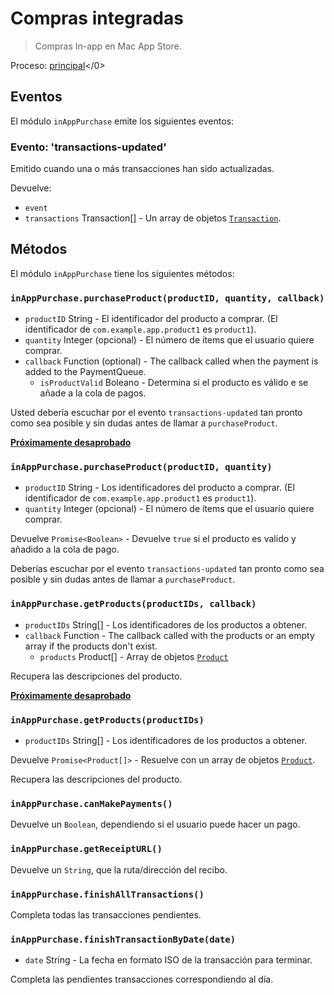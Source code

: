 # Compras integradas

> Compras In-app en Mac App Store.

Proceso: [principal](../glossary.md#main-process)</0>

## Eventos

El módulo `inAppPurchase` emite los siguientes eventos:

### Evento: 'transactions-updated'

Emitido cuando una o más transacciones han sido actualizadas.

Devuelve:

* `event`
* `transactions` Transaction[] - Un array de objetos [`Transaction`](structures/transaction.md).

## Métodos

El módulo `inAppPurchase` tiene los siguientes métodos:

### `inAppPurchase.purchaseProduct(productID, quantity, callback)`

* `productID` String - El identificador del producto a comprar. (El identificador de `com.example.app.product1` es `product1`).
* `quantity` Integer (opcional) - El número de ítems que el usuario quiere comprar.
* `callback` Function (optional) - The callback called when the payment is added to the PaymentQueue.
  * `isProductValid` Boleano - Determina si el producto es válido e se añade a la cola de pagos.

Usted debería escuchar por el evento `transactions-updated` tan pronto como sea posible y sin dudas antes de llamar a `purchaseProduct`.

**[Próximamente desaprobado](modernization/promisification.md)**

### `inAppPurchase.purchaseProduct(productID, quantity)`

* `productID` String - Los identificadores del producto a comprar. (El identificador de `com.example.app.product1` es `product1`).
* `quantity` Integer (opcional) - El número de ítems que el usuario quiere comprar.

Devuelve `Promise<Boolean>` - Devuelve `true` si el producto es valido y añadido a la cola de pago.

Deberías escuchar por el evento `transactions-updated` tan pronto como sea posible y sin dudas antes de llamar a `purchaseProduct`.

### `inAppPurchase.getProducts(productIDs, callback)`

* `productIDs` String[] - Los identificadores de los productos a obtener.
* `callback` Function - The callback called with the products or an empty array if the products don't exist.
  * `products` Product[] - Array de objetos [`Product`](structures/product.md)

Recupera las descripciones del producto.

**[Próximamente desaprobado](modernization/promisification.md)**

### `inAppPurchase.getProducts(productIDs)`

* `productIDs` String[] - Los identificadores de los productos a obtener.

Devuelve `Promise<Product[]>` - Resuelve con un array de objetos [`Product`](structures/product.md).

Recupera las descripciones del producto.

### `inAppPurchase.canMakePayments()`

Devuelve un `Boolean`, dependiendo si el usuario puede hacer un pago.

### `inAppPurchase.getReceiptURL()`

Devuelve un `String`, que la ruta/dirección del recibo.

### `inAppPurchase.finishAllTransactions()`

Completa todas las transacciones pendientes.

### `inAppPurchase.finishTransactionByDate(date)`

* `date` String - La fecha en formato ISO de la transacción para terminar.

Completa las pendientes transacciones correspondiendo al día.
